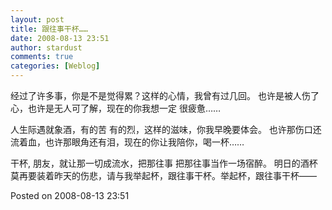 ```yaml
---
layout: post
title: 跟往事干杯……
date: 2008-08-13 23:51
author: stardust
comments: true
categories: [Weblog]
---
```

经过了许多事，你是不是觉得累？这样的心情，我曾有过几回。
也许是被人伤了心，也许是无人可了解，现在的你我想一定 很疲惫……

人生际遇就象酒，有的苦 有的烈，这样的滋味，你我早晚要体会。
也许那伤口还流着血，也许那眼角还有泪，现在的你让我陪你，喝一杯……

干杯, 朋友，就让那一切成流水，把那往事 把那往事当作一场宿醉。
明日的酒杯莫再要装着昨天的伤悲，请与我举起杯，跟往事干杯。举起杯，跟往事干杯——

Posted on 2008-08-13 23:51
